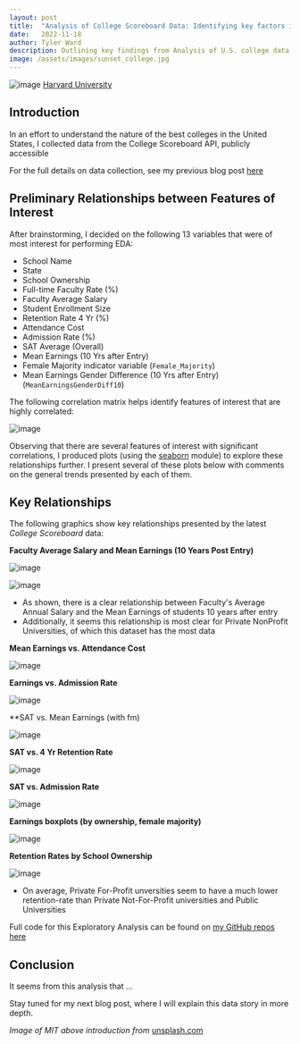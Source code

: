 ```yaml
---
layout: post
title:  "Analysis of College Scoreboard Data: Identifying key factors in Higher Education on student success"
date:   2022-11-18
author: Tyler Ward
description: Outlining key findings from Analysis of U.S. college data, this post helps us show what factors lead to high post grad earnings, student retention, gender equality in enrollment, and more!
image: /assets/images/sunset_college.jpg
---
```


![image](https://user-images.githubusercontent.com/112500643/202823443-d265ad1e-61f0-460c-a448-1ddeb28d48ec.png)
[Harvard University](https://www.forbes.com/sites/susanadams/2020/04/21/why-is-harvard-getting-9-million-in-stimulus-money-when-it-has-a-40-billion-endowment/?sh=511cc97c6f00)

## Introduction

In an effort to understand the nature of the best colleges in the United States, I collected data from the College Scoreboard API, publicly accessible 


For the full details on data collection, see my previous blog post [here](https://runstats21.github.io/stat-386-projects/2022/10/17/webscraping-post.html)

## Preliminary Relationships between Features of Interest
After brainstorming, I decided on the following 13 variables that were of most interest for performing EDA:
* School Name
* State
* School Ownership
* Full-time Faculty Rate (%)
* Faculty Average Salary
* Student Enrollment Size
* Retention Rate 4 Yr (%)
* Attendance Cost
* Admission Rate (%)
* SAT Average (Overall)
* Mean Earnings (10 Yrs after Entry)
* Female Majority indicator variable (`Female_Majority`)
* Mean Earnings Gender Difference (10 Yrs after Entry) (`MeanEarningsGenderDiff10`)


The following correlation matrix helps identify features of interest that are highly correlated:

![image](https://user-images.githubusercontent.com/112500643/202818523-446f4156-446d-4481-af99-762322707ce3.png)

Observing that there are several features of interest with significant correlations, I produced plots (using the [seaborn](https://seaborn.pydata.org/) module) to explore these relationships further. I present several of these plots below with comments on the general trends presented by each of them.


## Key Relationships

The following graphics show key relationships presented by the latest *College Scoreboard* data:


**Faculty Average Salary and Mean Earnings (10 Years Post Entry)**

![image](https://user-images.githubusercontent.com/112500643/202822726-1694b4bd-ea7b-43a3-bda9-1283b8a01b41.png)


![image](https://user-images.githubusercontent.com/112500643/202822742-0456e77b-3445-4f80-a5a0-d539721233ae.png)


* As shown, there is a clear relationship between Faculty's Average Annual Salary and the Mean Earnings of students 10 years after entry
* Additionally, it seems this relationship is most clear for Private NonProfit Universities, of which this dataset has the most data




**Mean Earnings vs. Attendance Cost**

![image](https://user-images.githubusercontent.com/112500643/202822869-187a1a31-5a78-4628-9bb0-2b50b98dae19.png)


**Earnings vs. Admission Rate**

![image](https://user-images.githubusercontent.com/112500643/202822974-8419f85b-f893-4e64-8e1f-4c1b30e8f4ab.png)


**SAT vs. Mean Earnings (with fm)

![image](https://user-images.githubusercontent.com/112500643/202822810-c6914c1b-b24a-453f-842c-61beb078057b.png)


**SAT vs. 4 Yr Retention Rate**

![image](https://user-images.githubusercontent.com/112500643/202822847-c57e23c1-8150-4d50-adeb-ee03738109b6.png)

**SAT vs. Admission Rate**

![image](https://user-images.githubusercontent.com/112500643/202823349-a6c8ded8-fd76-4f43-b316-8c00b01d113d.png)



**Earnings boxplots (by ownership, female majority)**

![image](https://user-images.githubusercontent.com/112500643/202823162-0768b8b3-97b2-4acf-8fb8-294f7372431b.png)



**Retention Rates by School Ownership**

![image](https://user-images.githubusercontent.com/112500643/202823289-da31968a-23ef-4a46-be42-7648a59defcb.png)


* On average, Private For-Profit unversities seem to have a much lower retention-rate than Private Not-For-Profit universities and Public Universities 


Full code for this Exploratory Analysis can be found on [my GitHub repos](https://github.com/runstats21/college-score-card-analysis) [here](https://github.com/runstats21/college-score-card-analysis/blob/main/CollegeScorecardEDA.ipynb)

## Conclusion

It seems from this analysis that ...

Stay tuned for my next blog post, where I will explain this data story in more depth.

*Image of MIT above introduction from* [unsplash.com](https://unsplash.com/s/photos/harvard)
